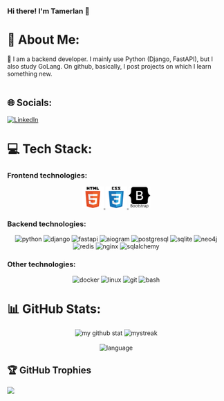 ### Hi there! I'm Tamerlan 👋 

# 💫 About Me:
🔭 I am a backend developer. I mainly use Python (Django, FastAPI), but I also study GoLang. On github, basically, I post projects on which I learn something new.<br><br>


## 🌐 Socials:
[![LinkedIn](https://img.shields.io/badge/LinkedIn-%230077B5.svg?logo=linkedin&logoColor=white)](https://linkedin.com/in/https://www.linkedin.com/in/tamerlan-kabulov/) 

# 💻 Tech Stack:

### Frontend technologies:
<p align="center">
    <a href="https://www.w3.org/html/" target="_blank"> <img
            src="https://raw.githubusercontent.com/devicons/devicon/master/icons/html5/html5-original-wordmark.svg"
            alt="html5" width="50" height="50" /> </a>
    <a href="https://www.w3schools.com/css/" target="_blank"> <img
            src="https://raw.githubusercontent.com/devicons/devicon/master/icons/css3/css3-original-wordmark.svg"
            alt="css3" width="50" height="50" /> </a>
    <a href="https://getbootstrap.com" target="_blank"> <img
            src="https://raw.githubusercontent.com/devicons/devicon/master/icons/bootstrap/bootstrap-plain-wordmark.svg"
            alt="bootstrap" width="50" height="50" /> </a>
</p>

### Backend technologies:

<p align="center">
    <img src="https://github.com/bullochka-stack/bullochka-stack/assets/63292154/f56c8ded-c159-4e03-ae74-b1f0a56dce46"
            alt="python" width="50" height="50" />
    <img src="https://github.com/bullochka-stack/bullochka-stack/assets/63292154/a7c40776-ee6e-4c17-985b-0dce6aeb0b85"
            alt="django" width="50" height="50" />
    <img src="https://github.com/bullochka-stack/bullochka-stack/assets/63292154/dff612ad-d137-4b06-93ec-9892f2551cbc"
            alt="fastapi" width="50" height="50" />
    <img src="https://aiogram.dev/img/logo.c95d892f.png"
            alt="aiogram" width="50" height="50" />
    <img src="https://github.com/bullochka-stack/bullochka-stack/assets/63292154/5906bc30-4a0d-477d-a8ec-19268e2c2094"
            alt="postgresql" width="50" height="50" />
    <img src="https://github.com/bullochka-stack/bullochka-stack/assets/63292154/1886ab85-b4f2-4b37-afdc-60b1755365fd"
            alt="sqlite" width="50" height="50" />
    <img src="https://github.com/bullochka-stack/bullochka-stack/assets/63292154/7f9ecf0c-baad-4640-b7df-591b614f3237"
            alt="neo4j" width="50" height="50" />
    <img src="https://github.com/bullochka-stack/bullochka-stack/assets/63292154/52b681dd-735d-4e39-b9db-3833f54fcdf9"
            alt="redis" width="50" height="50" />
    <img src="https://github.com/bullochka-stack/bullochka-stack/assets/63292154/179668b6-b092-4349-89a3-e2ac5aa32019"
            alt="nginx" width="50" height="50" />
    <img src="https://github.com/bullochka-stack/bullochka-stack/assets/63292154/967994d8-ac6f-40f0-b511-511777625d5b"
            alt="sqlalchemy" width="50" height="50" />
</p>

### Other technologies:

<p align="center">
    <img src="https://github.com/bullochka-stack/bullochka-stack/assets/63292154/c39e57a0-456d-48f7-bc2e-ef9554487e17"
            alt="docker" width="50" height="50" />
    <img src="https://github.com/bullochka-stack/bullochka-stack/assets/63292154/1a531915-4043-4271-94e9-5fe41fc540ba"
            alt="linux" width="50" height="50" />
    <img src="https://github.com/bullochka-stack/bullochka-stack/assets/63292154/6e32bdba-62a5-452c-9686-370168e96c5c"
            alt="git" width="50" height="50" />
    <img src="https://github.com/bullochka-stack/bullochka-stack/assets/63292154/6b1a4d60-763c-4be9-9b5a-c86f3e4f704a"
            alt="bash" width="50" height="50" />
</p>

# 📊 GitHub Stats:

<div>
    <div align="center">
            <img alt="my github stat" src="https://github-readme-stats.vercel.app/api?username=bullochka-stack&theme=radical&hide_border=false&include_all_commits=false&count_private=false"/>
            <img alt="mystreak" src="https://github-readme-streak-stats.herokuapp.com/?user=bullochka-stack&theme=radical&hide_border=false"/>
            <br><br>        
            <img alt="language" src="https://github-readme-stats.vercel.app/api/top-langs/?username=bullochka-stack&theme=radical&hide_border=false&include_all_commits=false&count_private=false&layout=normal" />
        </div>   
</div>

## 🏆 GitHub Trophies
![](https://github-profile-trophy.vercel.app/?username=bullochka-stack&theme=radical&no-frame=false&no-bg=false&margin-w=4)

